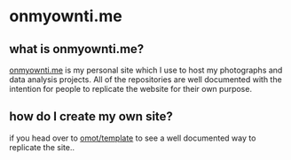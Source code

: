 # onmyownti.me


## what is onmyownti.me?
[onmyownti.me](https://onmyownti.me) is my personal site which I use to host my photographs and data analysis projects. All of the repositories are well documented with the intention for people to replicate the website for their own purpose.

## how do I create my own site?

if you head over to [omot/template](https://github.com/omot/template) to see a well documented way to replicate the site..

 